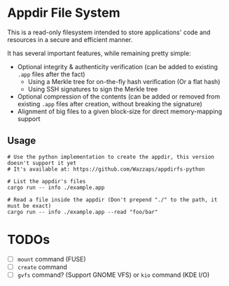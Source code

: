 # Appdir File System

This is a read-only filesystem intended to store applications' code and resources in a secure and efficient manner.

It has several important features, while remaining pretty simple:

- Optional integrity & authenticity verification (can be added to existing `.app` files after the fact)
    - Using a Merkle tree for on-the-fly hash verification (Or a flat hash)
    - Using SSH signatures to sign the Merkle tree
- Optional compression of the contents (can be added or removed from existing `.app` files after creation, without breaking the signature)
- Alignment of big files to a given block-size for direct memory-mapping support

## Usage

```shell
# Use the python implementation to create the appdir, this version doesn't support it yet
# It's available at: https://github.com/Wazzaps/appdirfs-python 

# List the appdir's files
cargo run -- info ./example.app 

# Read a file inside the appdir (Don't prepend "./" to the path, it must be exact)
cargo run -- info ./example.app --read "foo/bar"
```

# TODOs

- [ ] `mount` command (FUSE)
- [ ] `create` command
- [ ] `gvfs` command? (Support GNOME VFS) or `kio` command (KDE I/O)
